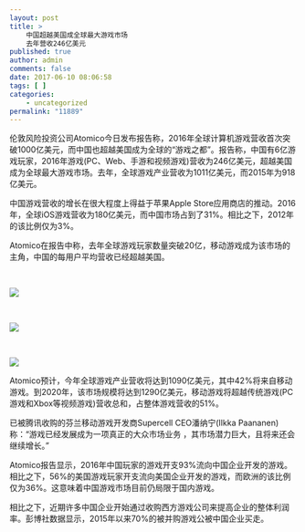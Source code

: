```yaml
---
layout: post
title: >
    中国超越美国成全球最大游戏市场
    去年营收246亿美元
published: true
author: admin
comments: false
date: 2017-06-10 08:06:58
tags: [ ]
categories:
    - uncategorized
permalink: "11889"
---
```

伦敦风险投资公司Atomico今日发布报告称，2016年全球计算机游戏营收首次突破1000亿美元，而中国也超越美国成为全球的“游戏之都”。报告称，中国有6亿游戏玩家，2016年游戏(PC、Web、手游和视频游戏)营收为246亿美元，超越美国成为全球最大游戏市场。去年，全球游戏产业营收为1011亿美元，而2015年为918亿美元。

中国游戏营收的增长在很大程度上得益于苹果Apple Store应用商店的推动。2016年，全球iOS游戏营收为180亿美元，而中国市场占到了31%。相比之下，2012年的该比例仅为3%。

Atomico在报告中称，去年全球游戏玩家数量突破20亿，移动游戏成为该市场的主角，中国的每用户平均营收已经超越美国。

&nbsp;

![][1]

&nbsp;

![][2]

&nbsp;

![][3]

Atomico预计，今年全球游戏产业营收将达到1090亿美元，其中42%将来自移动游戏。到2020年，该市场规模将达到1290亿美元，移动游戏将超越传统游戏(PC游戏和Xbox等视频游戏)营收总和，占整体游戏营收的51%。

已被腾讯收购的芬兰移动游戏开发商Supercell CEO潘纳宁(Ilkka Paananen)称：“游戏已经发展成为一项真正的大众市场业务 ，其市场潜力巨大，且将来还会继续增长。”

Atomico报告显示，2016年中国玩家的游戏开支93%流向中国企业开发的游戏。相比之下，56%的美国游戏玩家开支流向美国企业开发的游戏，而欧洲的该比例仅为36%。这意味着中国游戏市场目前仍局限于国内游戏。

相比之下，近期许多中国企业开始通过收购西方游戏公司来提高企业的整体利润率。彭博社数据显示，2015年以来70%的被并购游戏公被中国企业买走。

 [1]: http://yongz.com/yz/wp-content/uploads/2017/06/422c38786db9cee0eb7a95243b0bdf25.jpg
 [2]: http://yongz.com/yz/wp-content/uploads/2017/06/693872c8c8f050a96957b21239b3b6fd.jpg
 [3]: http://yongz.com/yz/wp-content/uploads/2017/06/76ae0bc52399e83337337b49fc9c8400.jpg